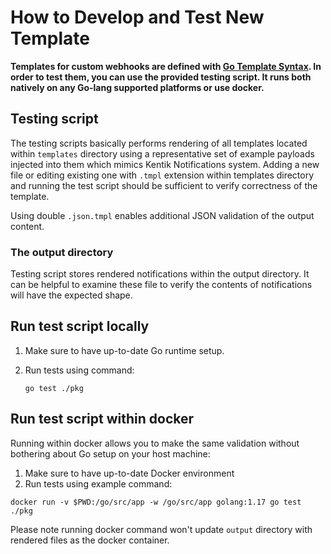 # How to Develop and Test New Template

**Templates for custom webhooks are defined with [Go Template Syntax](https://pkg.go.dev/text/template). In order to test them, you can use the provided testing script. It runs both natively on any Go-lang supported platforms or use docker.**

## Testing script

The testing scripts basically performs rendering of all templates located within `templates` directory using a representative set of example payloads injected into them which mimics Kentik Notifications system. Adding a new file or editing existing one with `.tmpl` extension within templates directory and running the test script should be sufficient to verify correctness of the template.

Using double `.json.tmpl` enables additional JSON validation of the output content.

### The output directory

Testing script stores rendered notifications within the output directory. It can be helpful to examine these file to verify the contents of notifications will have the expected shape.

## Run test script locally

1. Make sure to have up-to-date Go runtime setup.
2. Run tests using command:

   ```shell
   go test ./pkg
   ```

## Run test script within docker

Running within docker allows you to make the same validation without bothering about Go setup on your host machine:

1. Make sure to have up-to-date Docker environment
2. Run tests using example command:

  ```shell
  docker run -v $PWD:/go/src/app -w /go/src/app golang:1.17 go test ./pkg
  ```

Please note running docker command won't update `output` directory with rendered files as the docker container.
